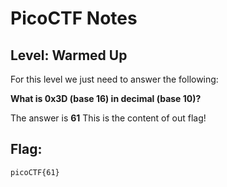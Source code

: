 # PicoCTF Notes
## Level: Warmed Up

For this level we just need to answer the following:

__What is 0x3D (base 16) in decimal (base 10)?__

The answer is __61__
This is the content of out flag!

## Flag:
``` picoCTF{61} ```